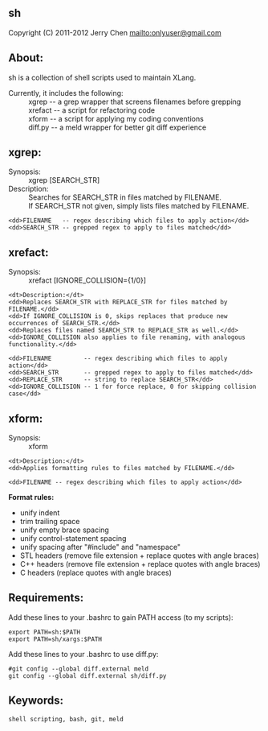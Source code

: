 sh
--

Copyright (C) 2011-2012 Jerry Chen <mailto:onlyuser@gmail.com>

About:
------

sh is a collection of shell scripts used to maintain XLang.

<dl>
    <dt>Currently, it includes the following:</dt>
    <dd>xgrep   -- a grep wrapper that screens filenames before grepping</dd>
    <dd>xrefact -- a script for refactoring code</dd>
    <dd>xform   -- a script for applying my coding conventions</dd>
    <dd>diff.py -- a meld wrapper for better git diff experience</dd>
</dl>

xgrep:
------

<dl>
    <dt>Synopsis:</dt>
    <dd>xgrep <FILENAME> [SEARCH_STR]</dd>
    <dt>Description:</dt>
    <dd>Searches for SEARCH_STR in files matched by FILENAME.</dd>
    <dd>If SEARCH_STR not given, simply lists files matched by FILENAME.</dd>

    <dd>FILENAME   -- regex describing which files to apply action</dd>
    <dd>SEARCH_STR -- grepped regex to apply to files matched</dd>
</dl>

xrefact:
--------

<dl>
    <dt>Synopsis:</dt>
    <dd>xrefact <FILENAME> <SEARCH_STR> <REPLACE_STR> [IGNORE_COLLISION={1/0}]</dd>

    <dt>Description:</dt>
    <dd>Replaces SEARCH_STR with REPLACE_STR for files matched by FILENAME.</dd>
    <dd>If IGNORE_COLLISION is 0, skips replaces that produce new occurrences of SEARCH_STR.</dd>
    <dd>Replaces files named SEARCH_STR to REPLACE_STR as well.</dd>
    <dd>IGNORE_COLLISION also applies to file renaming, with analogous functionality.</dd>

    <dd>FILENAME         -- regex describing which files to apply action</dd>
    <dd>SEARCH_STR       -- grepped regex to apply to files matched</dd>
    <dd>REPLACE_STR      -- string to replace SEARCH_STR</dd>
    <dd>IGNORE_COLLISION -- 1 for force replace, 0 for skipping collision case</dd>
</dl>

xform:
------

<dl>
    <dt>Synopsis:</dt>
    <dd>xform <FILENAME></dd>

    <dt>Description:</dt>
    <dd>Applies formatting rules to files matched by FILENAME.</dd>

    <dd>FILENAME -- regex describing which files to apply action</dd>
</dl>

**Format rules:**

* unify indent
* trim trailing space
* unify empty brace spacing
* unify control-statement spacing
* unify spacing after "#include" and "namespace"
* STL headers (remove file extension + replace quotes with angle braces)
* C++ headers (remove file extension + replace quotes with angle braces)
* C headers (replace quotes with angle braces)

Requirements:
-------------

Add these lines to your .bashrc to gain PATH access (to my scripts):

    export PATH=sh:$PATH
    export PATH=sh/xargs:$PATH

Add these lines to your .bashrc to use diff.py:

    #git config --global diff.external meld
    git config --global diff.external sh/diff.py

Keywords:
---------

    shell scripting, bash, git, meld
